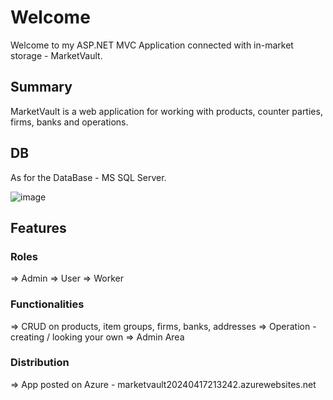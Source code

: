# Welcome

Welcome to my ASP.NET MVC Application connected with in-market storage - MarketVault.

## Summary

MarketVault is a web application for working with products, counter parties, firms, banks and operations.

## DB

As for the DataBase - MS SQL Server.

![image](https://github.com/stilyan122/MarketVault/assets/117260079/0760212a-ed23-4b2d-907a-641ddda4b8c9)

## Features

### Roles

=> Admin
=> User
=> Worker

### Functionalities

=> CRUD on products, item groups, firms, banks, addresses
=> Operation - creating / looking your own
=> Admin Area

### Distribution

=> App posted on Azure - marketvault20240417213242.azurewebsites.net
